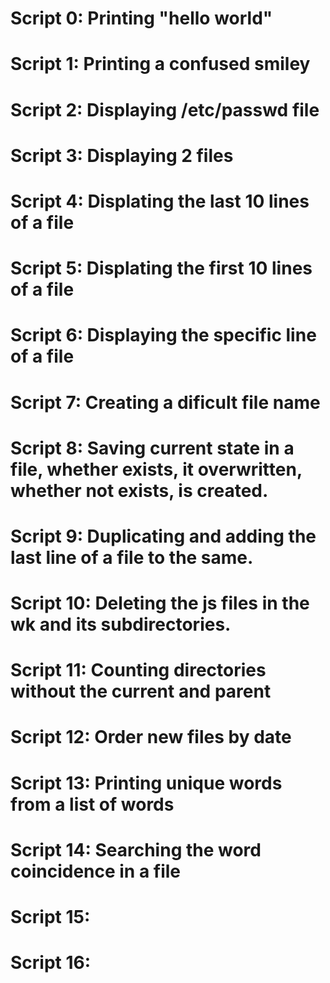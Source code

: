 # Script 0: Printing "hello world"
# Script 1: Printing a confused smiley
# Script 2: Displaying /etc/passwd file
# Script 3: Displaying 2 files
# Script 4: Displating the last 10 lines of a file
# Script 5: Displating the first 10 lines of a file
# Script 6: Displaying the specific line of a file
# Script 7: Creating a dificult file name
# Script 8: Saving current state in a file, whether exists, it overwritten, whether not exists, is created.
# Script 9: Duplicating and adding the last line of a file to the same.
# Script 10: Deleting the js files in the wk and its subdirectories.
# Script 11: Counting directories without the current and parent
# Script 12: Order new files by date
# Script 13: Printing unique words from a list of words
# Script 14: Searching the word coincidence in a file 
# Script 15: 
# Script 16:  
